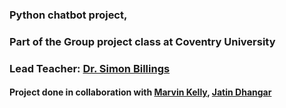### Python chatbot project, 
### Part of the Group project class at Coventry University
### Lead Teacher: [Dr. Simon Billings](https://www.coventry.ac.uk/life-on-campus/staff-directory/engineering-environment-and-computing/dr-simon-billings/)


#### Project done in collaboration with [Marvin Kelly](https://github.com/kantonio75), [Jatin Dhangar](https://github.com/Jxtin21)
